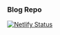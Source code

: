 ### Blog Repo
[![Netlify Status](https://api.netlify.com/api/v1/badges/a3e13119-067c-4eaf-a355-322f5abf91af/deploy-status)](https://app.netlify.com/sites/thebobdev/deploys)
